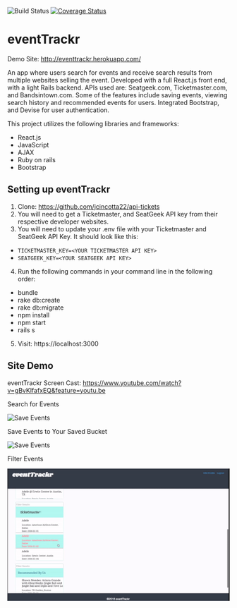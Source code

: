 
![Build Status](https://codeship.com/projects/17a76d30-7bc9-0134-0ef8-1a0a4897d69c/status?branch=master)
[![Coverage Status](https://coveralls.io/repos/github/jcincotta22/api-tickets/badge.svg?branch=master)](https://coveralls.io/github/jcincotta22/api-tickets?branch=master)

# eventTrackr

Demo Site: http://eventtrackr.herokuapp.com/

An app where users search for events and receive search results from multiple websites selling the event. Developed with a full React.js front end, with a light Rails backend. APIs used are: Seatgeek.com, Ticketmaster.com, and Bandsintown.com. Some of the features include saving events, viewing search history and recommended events for users. Integrated Bootstrap, and Devise for user authentication.

This project utilizes the following libraries and frameworks:
  * React.js
  * JavaScript
  * AJAX
  * Ruby on rails
  * Bootstrap

## Setting up eventTrackr

1. Clone: https://github.com/jcincotta22/api-tickets
2. You will need to get a Ticketmaster, and SeatGeek API key from their respective developer websites.
3. You will need to update your .env file with your Ticketmaster and SeatGeek API Key. It should look like this:
  *  `TICKETMASTER_KEY=<YOUR TICKETMASTER API KEY>`
  *  `SEATGEEK_KEY=<YOUR SEATGEEK API KEY>`
4. Run the following commands in your command line in the following order:
  * bundle
  * rake db:create
  * rake db:migrate
  * npm install
  * npm start
  * rails s  
5. Visit: https://localhost:3000

## Site Demo
eventTrackr Screen Cast: https://www.youtube.com/watch?v=gBvKlfafxEQ&feature=youtu.be

Search for Events

![Save Events](/Readme-gifs/Searches-Events.gif)

Save Events to Your Saved Bucket

![Save Events](/Readme-gifs/User-Saves-Event.gif)

Filter Events

![Filter Events](/Readme-gifs/Filters-Events.gif)
